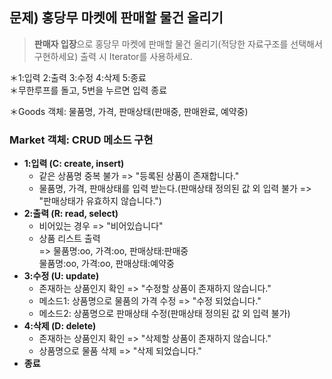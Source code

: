 ## 문제) 홍당무 마켓에 판매할 물건 올리기  
> **판매자 입장**으로 홍당무 마켓에 판매할 물건 올리기(적당한 자료구조를 선택해서 구현하세요) 
> 출력 시 Iterator를 사용하세요.

＊1:입력 2:출력 3:수정 4:삭제 5:종료  
＊무한루프를 돌고, 5번을 누르면 입력 종료

＊Goods 객체: 물품명, 가격, 판매상태(판매중, 판매완료, 예약중)  

### Market 객체: CRUD 메소드 구현  
- **1:입력 (C: create, insert)**  
  - 같은 상품명 중복 불가 => "등록된 상품이 존재합니다."
  - 물품명, 가격, 판매상태를 입력 받는다.(판매상태 정의된 값 외 입력 불가 => "판매상태가 유효하지 않습니다.")
- **2:출력 (R: read, select)**  
  - 비어있는 경우 => "비어있습니다"  
  - 상품 리스트 출력  
     => 물품명:oo, 가격:oo, 판매상태:판매중  
          물품명:oo, 가격:oo, 판매상태:예약중  
- **3:수정 (U: update)**  
  - 존재하는 상품인지 확인 => "수정할 상품이 존재하지 않습니다."  
  - 메소드1: 상품명으로 물품의 가격 수정 => "수정 되었습니다."
  - 메소드2: 상품명으로 판매상태 수정(판매상태 정의된 값 외 입력 불가)  
- **4:삭제 (D: delete)**  
  - 존재하는 상품인지 확인 => "삭제할 상품이 존재하지 않습니다."
  - 상품명으로 물품 삭제 => "삭제 되었습니다."
- **종료**